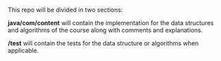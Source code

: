 This repo will be divided in two sections:

**java/com/content** will contain the implementation for the data structures
and algorithms of the course along with comments and explanations.

**/test** will contain the tests for the data structure or algorithms when
applicable.